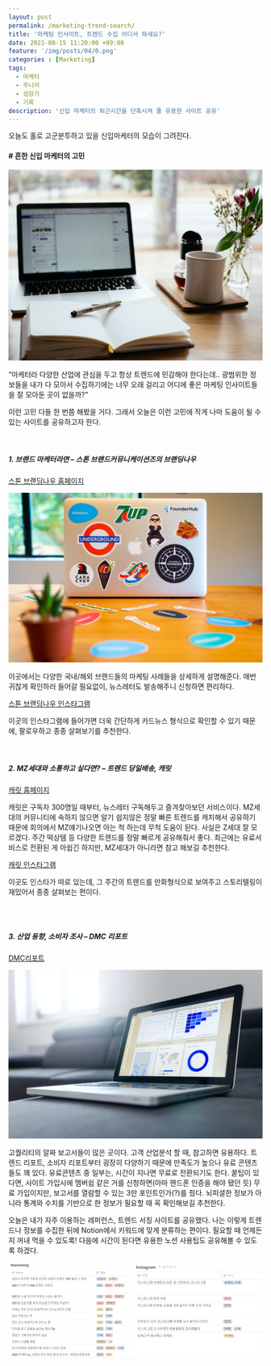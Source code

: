 ```yaml
---
layout: post
permalink: /marketing-trend-search/
title: '마케팅 인사이트, 트렌드 수집 어디서 하세요?'
date: 2021-08-15 11:20:00 +09:00
feature: '/img/posts/04/0.png'
categories : [Marketing]
tags:
  - 마케터
  - 주니어
  - 성장기
  - 기록
description: '신입 마케터의 퇴근시간을 단축시켜 줄 유용한 사이트 공유'
---
```



오늘도 홀로 고군분투하고 있을 신입마케터의 모습이 그려진다.

#### # 흔한 신입 마케터의 고민

![이미지1](/img/posts/04/1.jpg)

“마케터라 다양한 산업에 관심을 두고 항상 트렌드에 민감해야 한다는데.. 광범위한 정보들을 내가 다 모아서 수집하기에는 너무 오래 걸리고 어디에 좋은 마케팅 인사이트들을 잘 모아둔 곳이 없을까?”  

이런 고민 다들 한 번쯤 해봤을 거다.
그래서 오늘은 이런 고민에 작게 나마 도움이 될 수 있는 사이트를 공유하고자 한다.
<br>
<br>
<br>

##### 1.	브랜드 마케터라면 – 스톤 브랜드커뮤니케이션즈의 브랜딩나우
[스톤 브랜딩나우 홈페이지](https://stonebc.com/branding-now)

![이미지1](/img/posts/04/2.jpg)

이곳에서는 다양한 국내/해외 브랜드들의 마케팅 사례들을 상세하게 설명해준다.
매번 귀찮게 확인하러 들어갈 필요없이, 뉴스레터도 발송해주니 신청하면 편리하다.

[스톤 브랜딩나우 인스타그램](https://www.instagram.com/stone_bc/) <br>

이곳의 인스타그램에 들어가면 더욱 간단하게 카드뉴스 형식으로 확인할 수 있기 때문에, 팔로우하고 종종 살펴보기를 추천한다.
<br>
<br>
<br>

##### 2.	MZ세대와 소통하고 싶다면? – 트렌드 당일배송, 캐릿
[캐릿 홈페이지](https://www.careet.net/)

캐릿은 구독자 300명일 때부터, 뉴스레터 구독해두고 즐겨찾아보던 서비스이다. MZ세대의 커뮤니티에 속하지 않으면 알기 쉽지않은 정말 빠른 트렌드를 캐치해서 공유하기 때문에 회의에서 MZ얘기나오면 아는 척 하는데 무척 도움이 된다. 사실은 Z세대 잘 모르겠다.   주간 떡상템 등 다양한 트렌드를 정말 빠르게 공유해줘서 좋다. 최근에는 유료서비스로 전환된 게 아쉽긴 하지만, MZ세대가 아니라면 참고 해보길 추천한다.

[캐릿 인스타그램](https://www.instagram.com/careet.official/)

이곳도 인스타가 따로 있는데, 그 주간의 트렌드를 만화형식으로 보여주고 스토리텔링이 재밌어서 종종 살펴보는 편이다.

<br>
<br>


##### 3. 산업 동향, 소비자 조사 – DMC 리포트
[DMC리포트](https://www.dmcreport.co.kr/dashboard)

  ![이미지1](/img/posts/04/4.jpg)


고퀄리티의 알짜 보고서들이 많은 곳이다. 고객 산업분석 할 때, 참고하면 유용하다. 트렌드 리포트, 소비자 리포트부터 굉장히 다양하기 때문에 만족도가 높으나 유료 콘텐츠들도 꽤 있다. 유료콘텐츠 중 일부는, 시간이 지나면 무료로 전환되기도 한다. 꿀팁이 있다면, 사이트 가입시에 멤버쉽 같은 거를 신청하면(아마 핸드폰 인증을 해야 됐던 듯) 무료 가입이지만, 보고서를 열람할 수 있는 3만 포인트인가(?)를 줬다. 뇌피셜한 정보가 아니라 통계와 수치를 기반으로 한 정보가 필요할 때 꼭 확인해보길 추천한다.

오늘은 내가 자주 이용하는 레퍼런스, 트렌드 서칭 사이트를 공유했다. 나는 이렇게 트렌드나 정보를 수집한 뒤에 Notion에서 키워드에 맞게 분류하는 편이다. 필요할 때 언제든지 꺼내 먹을 수 있도록! 다음에 시간이 된다면 유용한 노션 사용팁도 공유해볼 수 있도록 하겠다.


  ![이미지1](/img/posts/04/5.png)
